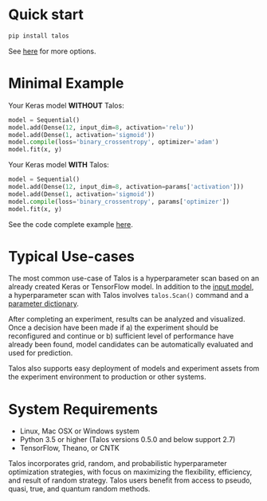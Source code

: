 # Quick start

```python
pip install talos
```
See [here](Install_Options.md) for more options.


# Minimal Example

Your Keras model **WITHOUT** Talos:

```python
model = Sequential()
model.add(Dense(12, input_dim=8, activation='relu'))
model.add(Dense(1, activation='sigmoid'))
model.compile(loss='binary_crossentropy', optimizer='adam')
model.fit(x, y)
```
Your Keras model **WITH** Talos:


```python
model = Sequential()
model.add(Dense(12, input_dim=8, activation=params['activation']))
model.add(Dense(1, activation='sigmoid'))
model.compile(loss='binary_crossentropy', params['optimizer'])
model.fit(x, y)

```
See the code complete example [here](http).

# Typical Use-cases

The most common use-case of Talos is a hyperparameter scan based on an already created Keras or TensorFlow model. In addition to the [input model](), a hyperparameter scan with Talos involves `talos.Scan()` command and a [parameter dictionary]().

After completing an experiment, results can be analyzed and visualized. Once a decision have been made if a) the experiment should be reconfigured and continue or b) sufficient level of performance have already been found, model candidates can be automatically evaluated and used for prediction.

Talos also supports easy deployment of models and experiment assets from the experiment environment to production or other systems.

# System Requirements

- Linux, Mac OSX or Windows system
- Python 3.5 or higher (Talos versions 0.5.0 and below support 2.7)
- TensorFlow, Theano, or CNTK

Talos incorporates grid, random, and probabilistic hyperparameter optimization strategies, with focus on maximizing the flexibility, efficiency, and result of random strategy. Talos users benefit from access to pseudo, quasi, true, and quantum random methods.  
